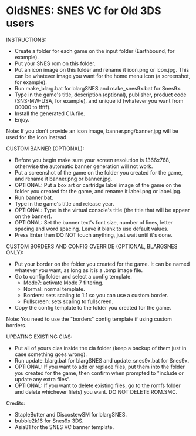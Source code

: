 # OldSNES: SNES VC for Old 3DS users

INSTRUCTIONS:
- Create a folder for each game on the input folder (Earthbound, for example).
- Put your SNES rom on this folder.
- Put an icon image on this folder and rename it icon.png or icon.jpg. This can be whatever image you want for the home menu icon (a screenshot, for example).
- Run make_blarg.bat for blargSNES and make_snes9x.bat for Snes9x.
- Type in the game's title, description (optional), publisher, product code (SNS-MW-USA, for example), and unique id (whatever you want from 00000 to fffff).
- Install the generated CIA file.
- Enjoy.

Note: If you don't provide an icon image, banner.png/banner.jpg will be used for the icon instead.


CUSTOM BANNER (OPTIONAL):
- Before you begin make sure your screen resolution is 1366x768, otherwise the automatic banner generation will not work.
- Put a screenshot of the game on the folder you created for the game, and rename it banner.png or banner.jpg.
- OPTIONAL: Put a box art or cartridge label image of the game on the folder you created for the game, and rename it label.png or label.jpg.
- Run banner.bat.
- Type in the game's title and release year.
- OPTIONAL: Type in the virtual console's title (the title that will be appear on the banner).
- OPTIONAL: Set the banner text's font size, number of lines, letter spacing and word spacing. Leave it blank to use default values.
- Press Enter then DO NOT touch anything, just wait until it's done.

CUSTOM BORDERS AND CONFIG OVERRIDE (OPTIONAL, BLARGSNES ONLY):
- Put your border on the folder you created for the game. It can be named whatever you want, as long as it is a .bmp image file.
- Go to config folder and select a config template.
  - Mode7: activate Mode 7 filtering.
  - Normal: normal template.
  - Borders: sets scaling to 1:1 so you can use a custom border.
  - Fullscreen: sets scaling to fullscreen.
- Copy the config template to the folder you created for the game.

Note: You need to use the "borders" config template if using custom borders.


UPDATING EXISTING CIAS:
- Put all of yours cias inside the cia folder (keep a backup of them just in case something goes wrong).
- Run update_blarg.bat for blargSNES and update_snes9x.bat for Snes9x.
- OPTIONAL: If you want to add or replace files, put them into the folder you created for the game, then confirm when prompted to "include or update any extra files".
- OPTIONAL: If you want to delete existing files, go to the romfs folder and delete whichever file(s) you want. DO NOT DELETE ROM.SMC.


Credits:
- StapleButter and DiscostewSM for blargSNES.
- bubble2k16 for Snes9x 3DS.
- Asia81 for the SNES VC banner template.
